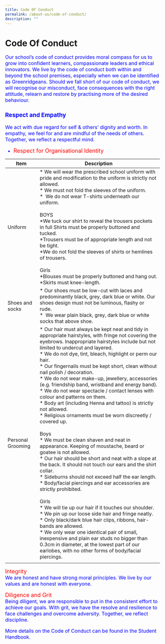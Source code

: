 ```yaml
---
title: Code Of Conduct
permalink: /about-us/code-of-conduct/
description: ""
---
```

# **Code Of Conduct**


<font size =3 color=blue>Our school’s code of conduct provides moral compass for us to grow into confident learners, compassionate leaders and ethical innovators. We live by the code of conduct both within and beyond the school premises, especially when we can be identified as Greenridgeans. Should we fall short of our code of conduct, we will recognise our misconduct, face consequences with the right attitude, relearn and restore by practising more of the desired behaviour.

	
### Respect and Empathy
We act with due regard for self & others’ dignity and worth. In empathy, we feel for and are mindful of the needs of others. Together, we reflect a respectful mind.
	
- <font size=4 color=red type=bold>Respect for Organisational Identity </font>

|Item | Description| 
| -------- | -------- | 
| Uniform   | *   We will wear the prescribed school uniform with pride and modification to the uniform is strictly not allowed.<br>*   We must not fold the sleeves of the uniform.<br>*    We do not wear T-shirts underneath our uniform.   <br><br> BOYS<br> *We tuck our shirt to reveal the trousers pockets in full Shirts must be properly buttoned and tucked.<br>*Trousers must be of appropriate length and not be tight.<br>*We do not fold the sleeves of shirts or hemlines of trousers.<br><br>Girls<br>*Blouses must be properly buttoned and hang out.<br>*Skirts must knee-length.|
|Shoes and socks|*   Our shoes must be low-cut with laces and predominantly black, grey, dark blue or white. Our shoes design must not be luminous, flashy or rude.<br>*    We wear plain black, grey, dark blue or white socks that above shoe. |
|Personal Grooming|*   Our hair must always be kept neat and tidy in appropriate hairstyles, with fringe not covering the eyebrows. Inappropriate hairstyles include but not limited to undercut and layered.<br>*   We do not dye, tint, bleach, highlight or perm our hair.<br>*   Our fingernails must be kept short, clean without nail polish / decoration.<br>*   We do not wear make-up, jewellery, accessories (e.g. friendship band, wristband and energy band).<br>*   We do not wear spectacle / contact lenses with colour and patterns on them.<br>*   Body art (including Henna and tattoo) is strictly not allowed.<br>*   Religious ornaments must be worn discreetly / covered up.<br><br>Boys<br>*   We must be clean shaven and neat in appearance. Keeping of moustache, beard or goatee is not allowed.<br>*   Our hair should be short and neat with a slope at the back. It should not touch our ears and the shirt collar.<br>*   Sideburns should not exceed half the ear length.<br>*   Body/facial piercings and ear accessories are strictly prohibited. <br><br>Girls<br>*   We will tie up our hair if it touches our shoulder.<br>*   We pin up our loose side hair and fringe neatly.<br>*   Only black/dark blue hair clips, ribbons, hair-bands are allowed.<br>*   We only wear one identical pair of small, inexpensive and plain ear studs no bigger than 0.3cm in diameter, at the lowest part of our earlobes, with no other forms of body/facial piercings.|
| | |
	

<font size=4 color=red type=bold>Integrity </font><br>
We are honest and have strong moral principles. We live by our values and are honest with everyone.

<font size=4 color=red type=bold>Diligence and Grit</font><br>
Being diligent, we are responsible to put in the consistent effort to achieve our goals. With grit, we have the resolve and resilience to face challenges and overcome adversity. Together, we reflect discipline.

More details on the Code of Conduct can be found in the Student Handbook.